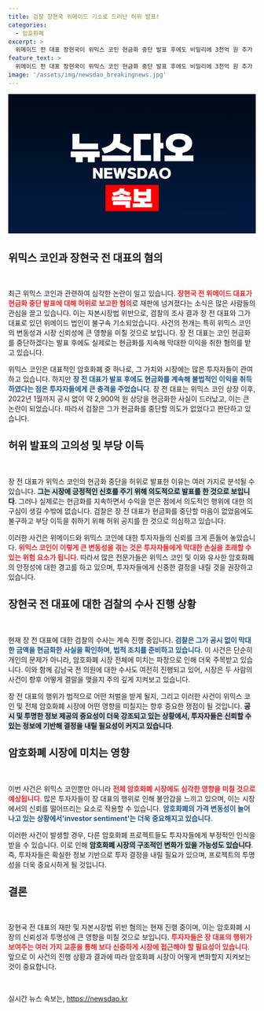 ```yaml
---
title: 검찰 장현국 위메이드 기소로 드러난 허위 발표!
categories:
  - 암호화폐
excerpt: >
  위메이드 전 대표 장현국이 위믹스 코인 현금화 중단 발표 후에도 비밀리에 3천억 원 추가 현금화 혐의로 기소됐다. 허위 선언으로 부당 이득을 취한 의혹이 확산되며, 코인 시장의 파장이 심화되고 있다. 클릭하여 사건의 전말을 확인하세요!
feature_text: >
  위메이드 전 대표 장현국이 위믹스 코인 현금화 중단 발표 후에도 비밀리에 3천억 원 추가 현금화 혐의로 기소됐다. 허위 선언으로 부당 이득을 취한 의혹이 확산되며, 코인 시장의 파장이 심화되고 있다. 클릭하여 사건의 전말을 확인하세요!
image: '/assets/img/newsdao_breakingnews.jpg'
---
```


<p><img src="/assets/img/newsdao_breakingnews.jpg" alt="pcversion 속보" /></p>

<h2 data-ke-size="size26">위믹스 코인과 장현국 전 대표의 혐의</h2>

<p data-ke-size="size16">&nbsp;</p>

<p data-ke-size="size16">최근 위믹스 코인과 관련하여 심각한 논란이 일고 있습니다. <b><span style="color: #ee2323;">장현국 전 위메이드 대표가 현금화 중단 발표에 대해 허위로 보고한 혐의</span></b>로 재판에 넘겨졌다는 소식은 많은 사람들의 관심을 끌고 있습니다. 이는 자본시장법 위반으로, 검찰의 조사 결과 장 전 대표와 그가 대표로 있던 위메이드 법인이 불구속 기소되었습니다. 사건의 전개는 특히 위믹스 코인의 변동성과 시장 신뢰성에 큰 영향을 미칠 것으로 보입니다. 장 전 대표는 코인 현금화를 중단하겠다는 발표 후에도 실제로는 현금화를 지속해 막대한 이익을 취한 혐의를 받고 있습니다.</p>

<p data-ke-size="size16">위믹스 코인은 대표적인 암호화폐 중 하나로, 그 가치와 시장에는 많은 투자자들이 관여하고 있습니다. 하지만 <b><span style="color: #1a5490;">장 전 대표가 발표 후에도 현금화를 계속해 불법적인 이익을 취득하였다는 점은 투자자들에게 큰 충격을 주었습니다</span></b>. 장 전 대표는 위믹스 코인 상장 이후, 2022년 1월까지 공시 없이 약 2,900억 원 상당을 현금화한 사실이 드러났고, 이는 큰 논란이 되었습니다. 따라서 검찰은 그가 현금화를 중단할 의도가 없었다고 판단하고 있습니다.</p>

<h2 data-ke-size="size26">허위 발표의 고의성 및 부당 이득</h2>

<p data-ke-size="size16">&nbsp;</p>

<p data-ke-size="size16">장 전 대표가 위믹스 코인의 현금화 중단을 허위로 발표한 이유는 여러 가지로 분석될 수 있습니다. <b><span style="background-color: #21538527;">그는 시장에 긍정적인 신호를 주기 위해 의도적으로 발표를 한 것으로 보입니다</span></b>. 그러나 실제로는 현금화를 지속하면서 수익을 얻은 점에서 의도적인 행위에 대한 의구심이 생길 수밖에 없습니다. 검찰은 장 전 대표가 현금화를 중단할 마음이 없었음에도 불구하고 부당 이득을 취하기 위해 허위 공지를 한 것으로 의심하고 있습니다.</p>

<p data-ke-size="size16">이러한 사건은 위메이드와 위믹스 코인에 대한 투자자들의 신뢰를 크게 흔들어 놓았습니다. <b><span style="color: #ee2323;">위믹스 코인이 이렇게 큰 변동성을 겪는 것은 투자자들에게 막대한 손실을 초래할 수 있는 위험 요소가 됩니다</span></b>. 따라서 많은 전문가들은 위믹스 코인 및 이와 유사한 암호화폐의 안정성에 대한 경고를 하고 있으며, 투자자들에게 신중한 결정을 내릴 것을 권장하고 있습니다.</p>

<h2 data-ke-size="size26">장현국 전 대표에 대한 검찰의 수사 진행 상황</h2>

<p data-ke-size="size16">&nbsp;</p>

<p data-ke-size="size16">현재 장 전 대표에 대한 검찰의 수사는 계속 진행 중입니다. <b><span style="color: #1a5490;">검찰은 그가 공시 없이 막대한 금액을 현금화한 사실을 확인하며, 법적 조치를 준비하고 있습니다</span></b>. 이 사건은 단순히 개인의 문제가 아니라, 암호화폐 시장 전체에 미치는 파장으로 인해 더욱 주목받고 있습니다. 이와 함께 김남국 전 의원에 대한 수사도 여전히 진행되고 있어, 시장은 두 사람의 사건이 향후 어떻게 결말을 맺을지 주의 깊게 지켜보고 있습니다.</p>

<p data-ke-size="size16">장 전 대표의 행위가 법적으로 어떤 처벌을 받게 될지, 그리고 이러한 사건이 위믹스 코인 및 전체 암호화폐 시장에 어떤 영향을 미칠지는 향후 중요한 쟁점이 될 것입니다. <b><span style="background-color: #21538527;">공시 및 투명한 정보 제공의 중요성이 더욱 강조되고 있는 상황에서, 투자자들은 신뢰할 수 있는 정보에 기반해 결정을 내릴 필요성이 커지고 있습니다</span></b>.</p>

<h2 data-ke-size="size26">암호화폐 시장에 미치는 영향</h2>

<p data-ke-size="size16">&nbsp;</p>

<p data-ke-size="size16">이번 사건은 위믹스 코인뿐만 아니라 <b><span style="color: #ee2323;">전체 암호화폐 시장에도 심각한 영향을 미칠 것으로 예상됩니다</span></b>. 많은 투자자들이 장 대표의 행위로 인해 불안감을 느끼고 있으며, 이는 시장에서의 신뢰를 떨어뜨리는 요소로 작용할 수 있습니다. <b><span style="color: #1a5490;">암호화폐의 가격 변동성이 늘어나고 있는 상황에서'investor sentiment'는 더욱 중요해지고 있습니다</span></b>.</p>

<p data-ke-size="size16">이러한 사건이 발생할 경우, 다른 암호화폐 프로젝트들도 투자자들에게 부정적인 인식을 받을 수 있습니다. 이로 인해 <b><span style="background-color: #21538527;">암호화폐 시장의 구조적인 변화가 있을 가능성도 있습니다</span></b>. 즉, 투자자들은 확실한 정보 기반으로 투자 결정을 내릴 필요가 있으며, 프로젝트의 투명성을 더욱 중요시하게 될 것입니다.</p>

<h2 data-ke-size="size26">결론</h2>

<p data-ke-size="size16">&nbsp;</p>

<p data-ke-size="size16">장현국 전 대표의 재판 및 자본시장법 위반 혐의는 현재 진행 중이며, 이는 암호화폐 시장의 신뢰성과 투명성에 큰 영향을 미칠 것으로 보입니다. <b><span style="color: #ee2323;">투자자들은 장 대표의 행위가 보여주는 여러 가지 교훈을 통해 보다 신중하게 시장에 접근해야 할 필요성이 있습니다</span></b>. 앞으로 이 사건의 진행 상황과 결과에 따라 암호화폐 시장이 어떻게 변화할지 지켜보는 것이 중요합니다.</p>

<p data-ke-size="size16">&nbsp;</p>
실시간 뉴스 속보는, <a href="https://newsdao.kr" rel="dofollow">https://newsdao.kr</a>


